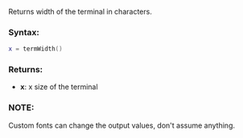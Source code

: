 Returns width of the terminal in characters.

### Syntax:
```Lua
x = termWidth()
```
### Returns:

* **x**: x size of the terminal

### NOTE:

Custom fonts can change the output values, don't assume anything.